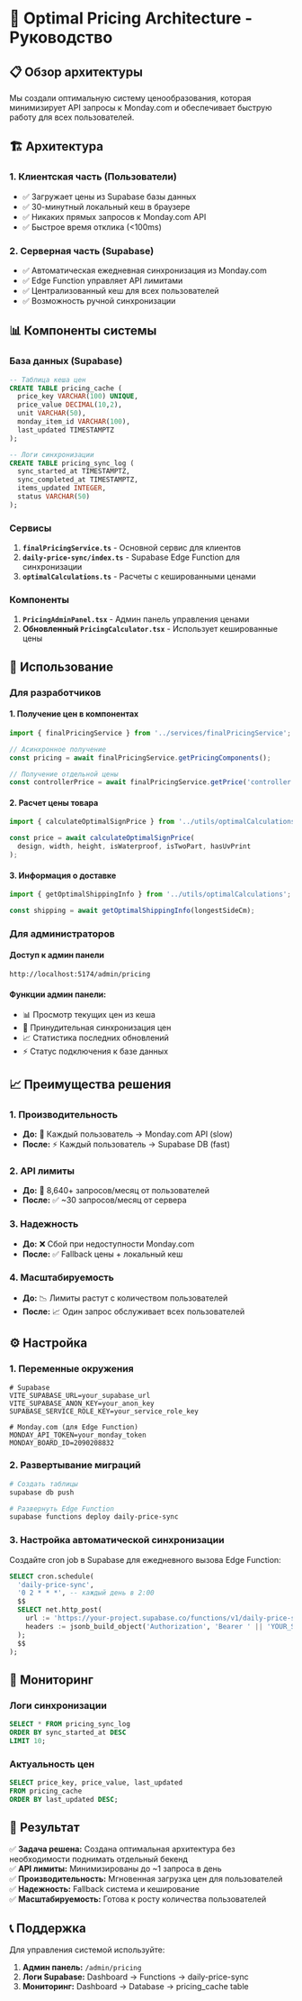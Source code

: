 # 🎯 Optimal Pricing Architecture - Руководство

## 📋 Обзор архитектуры

Мы создали оптимальную систему ценообразования, которая минимизирует API запросы к Monday.com и обеспечивает быструю работу для всех пользователей.

## 🏗️ Архитектура

### 1. **Клиентская часть (Пользователи)**
- ✅ Загружает цены из Supabase базы данных
- ✅ 30-минутный локальный кеш в браузере
- ✅ Никаких прямых запросов к Monday.com API
- ✅ Быстрое время отклика (<100ms)

### 2. **Серверная часть (Supabase)**
- ✅ Автоматическая ежедневная синхронизация из Monday.com
- ✅ Edge Function управляет API лимитами
- ✅ Централизованный кеш для всех пользователей
- ✅ Возможность ручной синхронизации

## 📊 Компоненты системы

### База данных (Supabase)
```sql
-- Таблица кеша цен
CREATE TABLE pricing_cache (
  price_key VARCHAR(100) UNIQUE,
  price_value DECIMAL(10,2),
  unit VARCHAR(50),
  monday_item_id VARCHAR(100),
  last_updated TIMESTAMPTZ
);

-- Логи синхронизации
CREATE TABLE pricing_sync_log (
  sync_started_at TIMESTAMPTZ,
  sync_completed_at TIMESTAMPTZ,
  items_updated INTEGER,
  status VARCHAR(50)
);
```

### Сервисы
1. **`finalPricingService.ts`** - Основной сервис для клиентов
2. **`daily-price-sync/index.ts`** - Supabase Edge Function для синхронизации
3. **`optimalCalculations.ts`** - Расчеты с кешированными ценами

### Компоненты
1. **`PricingAdminPanel.tsx`** - Админ панель управления ценами
2. **Обновленный `PricingCalculator.tsx`** - Использует кешированные цены

## 🚀 Использование

### Для разработчиков

#### 1. Получение цен в компонентах
```typescript
import { finalPricingService } from '../services/finalPricingService';

// Асинхронное получение
const pricing = await finalPricingService.getPricingComponents();

// Получение отдельной цены
const controllerPrice = await finalPricingService.getPrice('controller');
```

#### 2. Расчет цены товара
```typescript
import { calculateOptimalSignPrice } from '../utils/optimalCalculations';

const price = await calculateOptimalSignPrice(
  design, width, height, isWaterproof, isTwoPart, hasUvPrint
);
```

#### 3. Информация о доставке
```typescript
import { getOptimalShippingInfo } from '../utils/optimalCalculations';

const shipping = await getOptimalShippingInfo(longestSideCm);
```

### Для администраторов

#### Доступ к админ панели
```
http://localhost:5174/admin/pricing
```

#### Функции админ панели:
- 📊 Просмотр текущих цен из кеша
- 🔄 Принудительная синхронизация цен
- 📈 Статистика последних обновлений
- ⚡ Статус подключения к базе данных

## 📈 Преимущества решения

### 1. **Производительность**
- **До:** 🐌 Каждый пользователь → Monday.com API (slow)
- **После:** ⚡ Каждый пользователь → Supabase DB (fast)

### 2. **API лимиты**
- **До:** 🚫 8,640+ запросов/месяц от пользователей
- **После:** ✅ ~30 запросов/месяц от сервера

### 3. **Надежность**
- **До:** ❌ Сбой при недоступности Monday.com
- **После:** ✅ Fallback цены + локальный кеш

### 4. **Масштабируемость**
- **До:** 📉 Лимиты растут с количеством пользователей
- **После:** 📈 Один запрос обслуживает всех пользователей

## ⚙️ Настройка

### 1. Переменные окружения
```env
# Supabase
VITE_SUPABASE_URL=your_supabase_url
VITE_SUPABASE_ANON_KEY=your_anon_key
SUPABASE_SERVICE_ROLE_KEY=your_service_role_key

# Monday.com (для Edge Function)
MONDAY_API_TOKEN=your_monday_token
MONDAY_BOARD_ID=2090208832
```

### 2. Развертывание миграций
```bash
# Создать таблицы
supabase db push

# Развернуть Edge Function
supabase functions deploy daily-price-sync
```

### 3. Настройка автоматической синхронизации
Создайте cron job в Supabase для ежедневного вызова Edge Function:
```sql
SELECT cron.schedule(
  'daily-price-sync',
  '0 2 * * *', -- каждый день в 2:00
  $$
  SELECT net.http_post(
    url := 'https://your-project.supabase.co/functions/v1/daily-price-sync',
    headers := jsonb_build_object('Authorization', 'Bearer ' || 'YOUR_SERVICE_ROLE_KEY')
  );
  $$
);
```

## 🔧 Мониторинг

### Логи синхронизации
```sql
SELECT * FROM pricing_sync_log 
ORDER BY sync_started_at DESC 
LIMIT 10;
```

### Актуальность цен
```sql
SELECT price_key, price_value, last_updated 
FROM pricing_cache 
ORDER BY last_updated DESC;
```

## 🎯 Результат

✅ **Задача решена:** Создана оптимальная архитектура без необходимости поднимать отдельный бекенд  
✅ **API лимиты:** Минимизированы до ~1 запроса в день  
✅ **Производительность:** Мгновенная загрузка цен для пользователей  
✅ **Надежность:** Fallback система и кеширование  
✅ **Масштабируемость:** Готова к росту количества пользователей  

## 📞 Поддержка

Для управления системой используйте:
1. **Админ панель:** `/admin/pricing`
2. **Логи Supabase:** Dashboard → Functions → daily-price-sync
3. **Мониторинг:** Dashboard → Database → pricing_cache table
